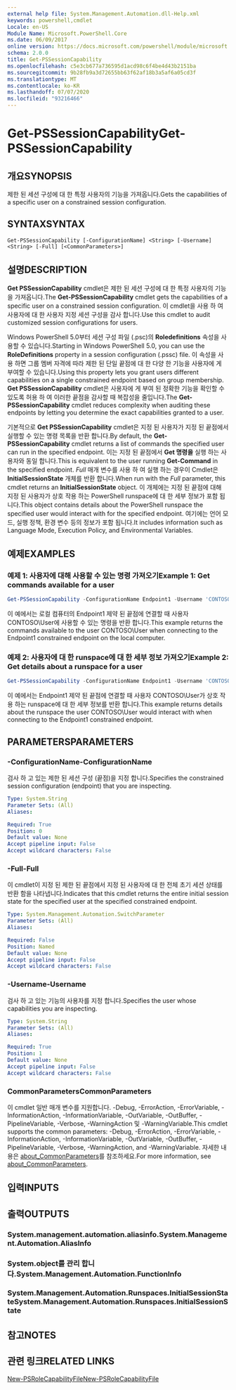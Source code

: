 ```yaml
---
external help file: System.Management.Automation.dll-Help.xml
keywords: powershell,cmdlet
Locale: en-US
Module Name: Microsoft.PowerShell.Core
ms.date: 06/09/2017
online version: https://docs.microsoft.com/powershell/module/microsoft.powershell.core/get-pssessioncapability?view=powershell-6&WT.mc_id=ps-gethelp
schema: 2.0.0
title: Get-PSSessionCapability
ms.openlocfilehash: c5e3cb677a736595d1acd98c6f4be4d43b2151ba
ms.sourcegitcommit: 9b28fb9a3d72655bb63f62af18b3a5af6a05cd3f
ms.translationtype: MT
ms.contentlocale: ko-KR
ms.lasthandoff: 07/07/2020
ms.locfileid: "93216466"
---
```

# <span data-ttu-id="8b19c-103">Get-PSSessionCapability</span><span class="sxs-lookup"><span data-stu-id="8b19c-103">Get-PSSessionCapability</span></span>

## <span data-ttu-id="8b19c-104">개요</span><span class="sxs-lookup"><span data-stu-id="8b19c-104">SYNOPSIS</span></span>
<span data-ttu-id="8b19c-105">제한 된 세션 구성에 대 한 특정 사용자의 기능을 가져옵니다.</span><span class="sxs-lookup"><span data-stu-id="8b19c-105">Gets the capabilities of a specific user on a constrained session configuration.</span></span>

## <span data-ttu-id="8b19c-106">SYNTAX</span><span class="sxs-lookup"><span data-stu-id="8b19c-106">SYNTAX</span></span>

```
Get-PSSessionCapability [-ConfigurationName] <String> [-Username] <String> [-Full] [<CommonParameters>]
```

## <span data-ttu-id="8b19c-107">설명</span><span class="sxs-lookup"><span data-stu-id="8b19c-107">DESCRIPTION</span></span>

<span data-ttu-id="8b19c-108">**Get PSSessionCapability** cmdlet은 제한 된 세션 구성에 대 한 특정 사용자의 기능을 가져옵니다.</span><span class="sxs-lookup"><span data-stu-id="8b19c-108">The **Get-PSSessionCapability** cmdlet gets the capabilities of a specific user on a constrained session configuration.</span></span>
<span data-ttu-id="8b19c-109">이 cmdlet을 사용 하 여 사용자에 대 한 사용자 지정 세션 구성을 감사 합니다.</span><span class="sxs-lookup"><span data-stu-id="8b19c-109">Use this cmdlet to audit customized session configurations for users.</span></span>

<span data-ttu-id="8b19c-110">Windows PowerShell 5.0부터 세션 구성 파일 (.psc)의 **Roledefinitions** 속성을 사용할 수 있습니다.</span><span class="sxs-lookup"><span data-stu-id="8b19c-110">Starting in Windows PowerShell 5.0, you can use the **RoleDefinitions** property in a session configuration (.pssc) file.</span></span>
<span data-ttu-id="8b19c-111">이 속성을 사용 하면 그룹 멤버 자격에 따라 제한 된 단일 끝점에 대 한 다양 한 기능을 사용자에 게 부여할 수 있습니다.</span><span class="sxs-lookup"><span data-stu-id="8b19c-111">Using this property lets you grant users different capabilities on a single constrained endpoint based on group membership.</span></span>
<span data-ttu-id="8b19c-112">**Get PSSessionCapability** cmdlet은 사용자에 게 부여 된 정확한 기능을 확인할 수 있도록 허용 하 여 이러한 끝점을 감사할 때 복잡성을 줄입니다.</span><span class="sxs-lookup"><span data-stu-id="8b19c-112">The **Get-PSSessionCapability** cmdlet reduces complexity when auditing these endpoints by letting you determine the exact capabilities granted to a user.</span></span>

<span data-ttu-id="8b19c-113">기본적으로 **Get PSSessionCapability** cmdlet은 지정 된 사용자가 지정 된 끝점에서 실행할 수 있는 명령 목록을 반환 합니다.</span><span class="sxs-lookup"><span data-stu-id="8b19c-113">By default, the **Get-PSSessionCapability** cmdlet returns a list of commands the specified user can run in the specified endpoint.</span></span>
<span data-ttu-id="8b19c-114">이는 지정 된 끝점에서 **Get 명령을** 실행 하는 사용자와 동일 합니다.</span><span class="sxs-lookup"><span data-stu-id="8b19c-114">This is equivalent to the user running **Get-Command** in the specified endpoint.</span></span>
<span data-ttu-id="8b19c-115">*Full* 매개 변수를 사용 하 여 실행 하는 경우이 Cmdlet은 **InitialSessionState** 개체를 반환 합니다.</span><span class="sxs-lookup"><span data-stu-id="8b19c-115">When run with the *Full* parameter, this cmdlet returns an **InitialSessionState** object.</span></span>
<span data-ttu-id="8b19c-116">이 개체에는 지정 된 끝점에 대해 지정 된 사용자가 상호 작용 하는 PowerShell runspace에 대 한 세부 정보가 포함 됩니다.</span><span class="sxs-lookup"><span data-stu-id="8b19c-116">This object contains details about the PowerShell runspace the specified user would interact with for the specified endpoint.</span></span>
<span data-ttu-id="8b19c-117">여기에는 언어 모드, 실행 정책, 환경 변수 등의 정보가 포함 됩니다.</span><span class="sxs-lookup"><span data-stu-id="8b19c-117">It includes information such as Language Mode, Execution Policy, and Environmental Variables.</span></span>

## <span data-ttu-id="8b19c-118">예제</span><span class="sxs-lookup"><span data-stu-id="8b19c-118">EXAMPLES</span></span>

### <span data-ttu-id="8b19c-119">예제 1: 사용자에 대해 사용할 수 있는 명령 가져오기</span><span class="sxs-lookup"><span data-stu-id="8b19c-119">Example 1: Get commands available for a user</span></span>

```powershell
Get-PSSessionCapability -ConfigurationName Endpoint1 -Username 'CONTOSO\User'
```

<span data-ttu-id="8b19c-120">이 예에서는 로컬 컴퓨터의 Endpoint1 제약 된 끝점에 연결할 때 사용자 CONTOSO\User에 사용할 수 있는 명령을 반환 합니다.</span><span class="sxs-lookup"><span data-stu-id="8b19c-120">This example returns the commands available to the user CONTOSO\User when connecting to the Endpoint1 constrained endpoint on the local computer.</span></span>

### <span data-ttu-id="8b19c-121">예제 2: 사용자에 대 한 runspace에 대 한 세부 정보 가져오기</span><span class="sxs-lookup"><span data-stu-id="8b19c-121">Example 2: Get details about a runspace for a user</span></span>

```powershell
Get-PSSessionCapability -ConfigurationName Endpoint1 -Username 'CONTOSO\User' -Full
```

<span data-ttu-id="8b19c-122">이 예에서는 Endpoint1 제약 된 끝점에 연결할 때 사용자 CONTOSO\User가 상호 작용 하는 runspace에 대 한 세부 정보를 반환 합니다.</span><span class="sxs-lookup"><span data-stu-id="8b19c-122">This example returns details about the runspace the user CONTOSO\User would interact with when connecting to the Endpoint1 constrained endpoint.</span></span>

## <span data-ttu-id="8b19c-123">PARAMETERS</span><span class="sxs-lookup"><span data-stu-id="8b19c-123">PARAMETERS</span></span>

### <span data-ttu-id="8b19c-124">-ConfigurationName</span><span class="sxs-lookup"><span data-stu-id="8b19c-124">-ConfigurationName</span></span>

<span data-ttu-id="8b19c-125">검사 하 고 있는 제한 된 세션 구성 (끝점)을 지정 합니다.</span><span class="sxs-lookup"><span data-stu-id="8b19c-125">Specifies the constrained session configuration (endpoint) that you are inspecting.</span></span>

```yaml
Type: System.String
Parameter Sets: (All)
Aliases:

Required: True
Position: 0
Default value: None
Accept pipeline input: False
Accept wildcard characters: False
```

### <span data-ttu-id="8b19c-126">-Full</span><span class="sxs-lookup"><span data-stu-id="8b19c-126">-Full</span></span>

<span data-ttu-id="8b19c-127">이 cmdlet이 지정 된 제한 된 끝점에서 지정 된 사용자에 대 한 전체 초기 세션 상태를 반환 함을 나타냅니다.</span><span class="sxs-lookup"><span data-stu-id="8b19c-127">Indicates that this cmdlet returns the entire initial session state for the specified user at the specified constrained endpoint.</span></span>

```yaml
Type: System.Management.Automation.SwitchParameter
Parameter Sets: (All)
Aliases:

Required: False
Position: Named
Default value: None
Accept pipeline input: False
Accept wildcard characters: False
```

### <span data-ttu-id="8b19c-128">-Username</span><span class="sxs-lookup"><span data-stu-id="8b19c-128">-Username</span></span>

<span data-ttu-id="8b19c-129">검사 하 고 있는 기능의 사용자를 지정 합니다.</span><span class="sxs-lookup"><span data-stu-id="8b19c-129">Specifies the user whose capabilities you are inspecting.</span></span>

```yaml
Type: System.String
Parameter Sets: (All)
Aliases:

Required: True
Position: 1
Default value: None
Accept pipeline input: False
Accept wildcard characters: False
```

### <span data-ttu-id="8b19c-130">CommonParameters</span><span class="sxs-lookup"><span data-stu-id="8b19c-130">CommonParameters</span></span>

<span data-ttu-id="8b19c-131">이 cmdlet 일반 매개 변수를 지원합니다. -Debug, -ErrorAction, -ErrorVariable, -InformationAction, -InformationVariable, -OutVariable, -OutBuffer, -PipelineVariable, -Verbose, -WarningAction 및 -WarningVariable.</span><span class="sxs-lookup"><span data-stu-id="8b19c-131">This cmdlet supports the common parameters: -Debug, -ErrorAction, -ErrorVariable, -InformationAction, -InformationVariable, -OutVariable, -OutBuffer, -PipelineVariable, -Verbose, -WarningAction, and -WarningVariable.</span></span> <span data-ttu-id="8b19c-132">자세한 내용은 [about_CommonParameters](https://go.microsoft.com/fwlink/?LinkID=113216)를 참조하세요.</span><span class="sxs-lookup"><span data-stu-id="8b19c-132">For more information, see [about_CommonParameters](https://go.microsoft.com/fwlink/?LinkID=113216).</span></span>

## <span data-ttu-id="8b19c-133">입력</span><span class="sxs-lookup"><span data-stu-id="8b19c-133">INPUTS</span></span>

## <span data-ttu-id="8b19c-134">출력</span><span class="sxs-lookup"><span data-stu-id="8b19c-134">OUTPUTS</span></span>

### <span data-ttu-id="8b19c-135">System.management.automation.aliasinfo.</span><span class="sxs-lookup"><span data-stu-id="8b19c-135">System.Management.Automation.AliasInfo</span></span>

### <span data-ttu-id="8b19c-136">System.object를 관리 합니다.</span><span class="sxs-lookup"><span data-stu-id="8b19c-136">System.Management.Automation.FunctionInfo</span></span>

### <span data-ttu-id="8b19c-137">System.Management.Automation.Runspaces.InitialSessionState</span><span class="sxs-lookup"><span data-stu-id="8b19c-137">System.Management.Automation.Runspaces.InitialSessionState</span></span>

## <span data-ttu-id="8b19c-138">참고</span><span class="sxs-lookup"><span data-stu-id="8b19c-138">NOTES</span></span>

## <span data-ttu-id="8b19c-139">관련 링크</span><span class="sxs-lookup"><span data-stu-id="8b19c-139">RELATED LINKS</span></span>

[<span data-ttu-id="8b19c-140">New-PSRoleCapabilityFile</span><span class="sxs-lookup"><span data-stu-id="8b19c-140">New-PSRoleCapabilityFile</span></span>](New-PSRoleCapabilityFile.md)
